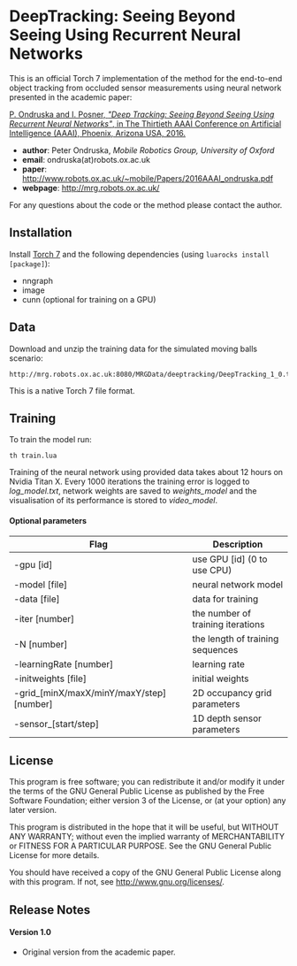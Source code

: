 DeepTracking: Seeing Beyond Seeing Using Recurrent Neural Networks
==================================================================
This is an official Torch 7 implementation of the method for the end-to-end object tracking from occluded sensor measurements using neural network presented in the academic paper:

[P. Ondruska and I. Posner, *"Deep Tracking: Seeing Beyond Seeing Using Recurrent Neural Networks"*, in The Thirtieth AAAI Conference on Artificial Intelligence (AAAI), Phoenix, Arizona USA, 2016.](http://www.robots.ox.ac.uk/~mobile/Papers/2016AAAI_ondruska.pdf)

* **author**: Peter Ondruska, *Mobile Robotics Group, University of Oxford*
* **email**: ondruska(at)robots.ox.ac.uk
* **paper**: http://www.robots.ox.ac.uk/~mobile/Papers/2016AAAI_ondruska.pdf
* **webpage**: http://mrg.robots.ox.ac.uk/

For any questions about the code or the method please contact the author.

Installation
------------
Install [Torch 7](http://torch.ch/) and the following dependencies (using `luarocks install [package]`):
* nngraph
* image
* cunn (optional for training on a GPU)

Data
----
Download and unzip the training data for the simulated moving balls scenario:
```
http://mrg.robots.ox.ac.uk:8080/MRGData/deeptracking/DeepTracking_1_0.t7.zip
```
This is a native Torch 7 file format.

Training
--------
To train the model run:
```
th train.lua
```

Training of the neural network using provided data takes about 12 hours on Nvidia Titan X. Every 1000 iterations the training error is logged to *log_model.txt*, network weights are saved to *weights_model* and the visualisation of its performance is stored to *video_model*.

#### Optional parameters
Flag                                      | Description
------------------------------------------|----------------------------------
-gpu [id]                                 | use GPU [id] (0 to use CPU)
-model [file]                             | neural network model
-data [file]                              | data for training
-iter [number]                            | the number of training iterations
-N [number]                               | the length of training sequences
-learningRate [number]                    | learning rate
-initweights [file]                       | initial weights
-grid_[minX/maxX/minY/maxY/step] [number] | 2D occupancy grid parameters
-sensor_[start/step]                      | 1D depth sensor parameters

License
-------
This program is free software; you can redistribute it and/or modify
it under the terms of the GNU General Public License as published by
the Free Software Foundation; either version 3 of the License, or
(at your option) any later version.

This program is distributed in the hope that it will be useful,
but WITHOUT ANY WARRANTY; without even the implied warranty of
MERCHANTABILITY or FITNESS FOR A PARTICULAR PURPOSE.  See the
GNU General Public License for more details.

You should have received a copy of the GNU General Public License
along with this program. If not, see <http://www.gnu.org/licenses/>.

Release Notes
-------------
#### Version 1.0
* Original version from the academic paper.